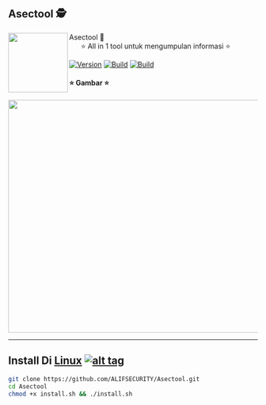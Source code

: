 <h2>Asectool 🕵️</h2>
<img align="left" width="120" height="120" src="https://i.imgur.com/xdiaOMn.png">
<p>Asectool 🔎<br>&nbsp;&nbsp;&nbsp;&nbsp;&nbsp;&nbsp;⭐ All in 1 tool untuk mengumpulan informasi ⭐ </p>
<a href="https://github.com/ALIFSECURITY/Asectool"><img src="https://img.shields.io/badge/Asectool--blue.svg" alt="Version" data-canonical-src="https://img.shields.io/badge/Asectool--blue.svg?maxAge=259200" style="max-width:100%;"></a>
<a href="https://github.com/ALIFSECURITY/Asectool"><img src="https://img.shields.io/badge/OS-Linux%20%2F%20Windows%2F%20Mac%20OS%2F%20Android-blue.svg" alt="Build" data-canonical-src="https://img.shields.io/badge/OS-Linux%20%2F%20Windows%2F%20Mac%20OS%2F%20Android-blue.svg" style="max-width:100%;"></a>
<a href="https://github.com/ALIFSECURITY/Asectool/blob/master/LICENSE"><img src="https://img.shields.io/badge/Lisensi--blue.svg" alt="Build" data-canonical-src="https://img.shields.io/badge/Lisensi--blue.svg" style="max-width:100%;"></a><br>

<h4>⭐ Gambar ⭐<h4>
<img src="https://i.imgur.com/HQoyf98.png" data-canonical-src="https://i.imgur.com/HQoyf98.png" width="700" height="470">
<hr>






## Install Di [Linux](https://wikipedia.org/wiki/Linux) [![alt tag](http://icons.iconarchive.com/icons/dakirby309/simply-styled/32/OS-Linux-icon.png)](https://fr.wikipedia.org/wiki/Linux)

```bash
git clone https://github.com/ALIFSECURITY/Asectool.git
cd Asectool
chmod +x install.sh && ./install.sh
```
